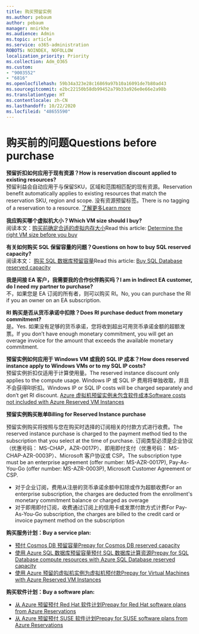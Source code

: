 ```yaml
---
title: 购买预留实例
ms.author: pebaum
author: pebaum
manager: mnirkhe
ms.audience: Admin
ms.topic: article
ms.service: o365-administration
ROBOTS: NOINDEX, NOFOLLOW
localization_priority: Priority
ms.collection: Adm_O365
ms.custom:
- "9003552"
- "6816"
ms.openlocfilehash: 59b34a323e28c16869a97b10a16091de7b80ad43
ms.sourcegitcommit: e2bc22150b58db99452a79b33a926e0e66e2a98b
ms.translationtype: HT
ms.contentlocale: zh-CN
ms.lasthandoff: 10/22/2020
ms.locfileid: "48655590"
---
```

# <a name="questions-before-purchase"></a><span data-ttu-id="f813f-102">购买前的问题</span><span class="sxs-lookup"><span data-stu-id="f813f-102">Questions before purchase</span></span>

<span data-ttu-id="f813f-103">**预留折扣如何应用于现有资源？**</span><span class="sxs-lookup"><span data-stu-id="f813f-103">**How is reservation discount applied to existing resources?**</span></span>  
<span data-ttu-id="f813f-104">预留利益会自动应用于与保留SKU，区域和范围相匹配的现有资源。</span><span class="sxs-lookup"><span data-stu-id="f813f-104">Reservation benefit automatically applies to existing resources that match the reservation SKU, region and scope.</span></span> <span data-ttu-id="f813f-105">没有资源预留标签。</span><span class="sxs-lookup"><span data-stu-id="f813f-105">There is no tagging of a reservation to a resource.</span></span> [<span data-ttu-id="f813f-106">了解更多</span><span class="sxs-lookup"><span data-stu-id="f813f-106">Learn more</span></span>](https://docs.microsoft.com/azure/cost-management-billing/reservations/save-compute-costs-reservations?WT.mc_id=Portal-Microsoft_Azure_Support#how-reservation-discount-is-applied) 

<span data-ttu-id="f813f-107">**我应购买哪个虚拟机大小？**</span><span class="sxs-lookup"><span data-stu-id="f813f-107">**Which VM size should I buy?**</span></span>  
<span data-ttu-id="f813f-108">阅读本文：[购买前确定合适的虚拟内存大小](https://docs.microsoft.com/azure/virtual-machines/windows/prepay-reserved-vm-instances?toc=/azure/billing/TOC.json&WT.mc_id=Portal-Microsoft_Azure_Support#determine-the-right-vm-size-before-you-buy)</span><span class="sxs-lookup"><span data-stu-id="f813f-108">Read this article: [Determine the right VM size before you buy](https://docs.microsoft.com/azure/virtual-machines/windows/prepay-reserved-vm-instances?toc=/azure/billing/TOC.json&WT.mc_id=Portal-Microsoft_Azure_Support#determine-the-right-vm-size-before-you-buy)</span></span>

<span data-ttu-id="f813f-109">**有关如何购买 SQL 保留容量的问题？**</span><span class="sxs-lookup"><span data-stu-id="f813f-109">**Questions on how to buy SQL reserved capacity?**</span></span>  
<span data-ttu-id="f813f-110">阅读本文： [购买 SQL 数据库预留容量](https://docs.microsoft.com/azure/sql-database/sql-database-reserved-capacity?toc=/azure/billing/TOC.json&WT.mc_id=Portal-Microsoft_Azure_Support#buy-sql-database-reserved-capacity)</span><span class="sxs-lookup"><span data-stu-id="f813f-110">Read this article: [Buy SQL Database reserved capacity](https://docs.microsoft.com/azure/sql-database/sql-database-reserved-capacity?toc=/azure/billing/TOC.json&WT.mc_id=Portal-Microsoft_Azure_Support#buy-sql-database-reserved-capacity)</span></span>

<span data-ttu-id="f813f-111">**我是间接 EA 客户，我需要我的合作伙伴购买吗？**</span><span class="sxs-lookup"><span data-stu-id="f813f-111">**I am in Indirect EA customer, do I need my partner to purchase?**</span></span>  
<span data-ttu-id="f813f-112">不，如果您是 EA 订阅的所有者，则可以购买 RI。</span><span class="sxs-lookup"><span data-stu-id="f813f-112">No, you can purchase the RI if you an owner on an EA subscription.</span></span>

<span data-ttu-id="f813f-113">**RI 购买是否从货币承诺中扣除？**</span><span class="sxs-lookup"><span data-stu-id="f813f-113">**Does RI purchase deduct from monetary commitment?**</span></span>  
<span data-ttu-id="f813f-114">是。</span><span class="sxs-lookup"><span data-stu-id="f813f-114">Yes.</span></span> <span data-ttu-id="f813f-115">如果没有足够的货币承诺，您将收到超出可用货币承诺金额的超额发票。</span><span class="sxs-lookup"><span data-stu-id="f813f-115">If you don’t have enough monetary commitment, you will get an overage invoice for the amount that exceeds the available monetary commitment.</span></span>

<span data-ttu-id="f813f-116">**预留实例如何应用于 Windows VM 或我的 SQL IP 成本？**</span><span class="sxs-lookup"><span data-stu-id="f813f-116">**How does reserved instance apply to Windows VMs or to my SQL IP costs?**</span></span>  
<span data-ttu-id="f813f-117">预留实例折扣仅适用于计算使用量。</span><span class="sxs-lookup"><span data-stu-id="f813f-117">The reserved instance discount only applies to the compute usage.</span></span> <span data-ttu-id="f813f-118">Windows IP 或 SQL IP 费用将单独收取，并且不会获得RI折扣。</span><span class="sxs-lookup"><span data-stu-id="f813f-118">Windows IP or SQL IP costs will be charged separately and don’t get RI discount.</span></span> [<span data-ttu-id="f813f-119">Azure 虚拟机预留实例未包含软件成本</span><span class="sxs-lookup"><span data-stu-id="f813f-119">Software costs not included with Azure Reserved VM Instances</span></span>](https://docs.microsoft.com/azure/billing/billing-reserved-instance-windows-software-costs?WT.mc_id=Portal-Microsoft_Azure_Support)  
      
<span data-ttu-id="f813f-120">**预留实例购买账单**</span><span class="sxs-lookup"><span data-stu-id="f813f-120">**Billing for Reserved Instance purchase**</span></span>  
      
<span data-ttu-id="f813f-121">预留实例购买将按照与您在购买时选择的订阅相关的付款方式进行收费。</span><span class="sxs-lookup"><span data-stu-id="f813f-121">The reserved instance purchase is charged to the payment method tied to the subscription that you select at the time of purchase.</span></span> <span data-ttu-id="f813f-122">订阅类型必须是企业协议（优惠号码： MS-CHAP，AZR-0017P）、即用即付支付（优惠号码： MS-CHAP-AZR-0003P）、Microsoft 客户协议或 CSP。</span><span class="sxs-lookup"><span data-stu-id="f813f-122">The subscription type must be an enterprise agreement (offer number: MS-AZR-0017P), Pay-As-You-Go (offer number: MS-AZR-0003P), Microsoft Customer Agreement or CSP.</span></span>

-   <span data-ttu-id="f813f-123">对于企业订阅，费用从注册的货币承诺余额中扣除或作为超额收费</span><span class="sxs-lookup"><span data-stu-id="f813f-123">For an enterprise subscription, the charges are deducted from the enrollment's monetary commitment balance or charged as overage</span></span>
-   <span data-ttu-id="f813f-124">对于即用即付订阅，收费通过订阅上的信用卡或发票付款方式计费</span><span class="sxs-lookup"><span data-stu-id="f813f-124">For Pay-As-You-Go subscription, the charges are billed to the credit card or invoice payment method on the subscription</span></span>

<span data-ttu-id="f813f-125">**购买服务计划：**</span><span class="sxs-lookup"><span data-stu-id="f813f-125">**Buy a service plan:**</span></span>

-   [<span data-ttu-id="f813f-126">预付 Cosmos DB 预留容量</span><span class="sxs-lookup"><span data-stu-id="f813f-126">Prepay for Cosmos DB reserved capacity</span></span>](https://docs.microsoft.com/azure/cosmos-db/cosmos-db-reserved-capacity?WT.mc_id=Portal-Microsoft_Azure_Support)
-   [<span data-ttu-id="f813f-127">使用 Azure SQL 数据库预留容量预付 SQL 数据库计算资源</span><span class="sxs-lookup"><span data-stu-id="f813f-127">Prepay for SQL Database compute resources with Azure SQL Database reserved capacity</span></span>](https://docs.microsoft.com/azure/sql-database/sql-database-reserved-capacity?WT.mc_id=Portal-Microsoft_Azure_Support)
-   [<span data-ttu-id="f813f-128">使用 Azure 预留的虚拟机实例为虚拟机预付款</span><span class="sxs-lookup"><span data-stu-id="f813f-128">Prepay for Virtual Machines with Azure Reserved VM Instances</span></span>](https://docs.microsoft.com/azure/virtual-machines/windows/prepay-reserved-vm-instances?WT.mc_id=Portal-Microsoft_Azure_Support)

<span data-ttu-id="f813f-129">**购买软件计划：**</span><span class="sxs-lookup"><span data-stu-id="f813f-129">**Buy a software plan:**</span></span>

-   [<span data-ttu-id="f813f-130">从 Azure 预留预付 Red Hat 软件计划</span><span class="sxs-lookup"><span data-stu-id="f813f-130">Prepay for Red Hat software plans from Azure Reservations</span></span>](https://docs.microsoft.com/azure/virtual-machines/linux/prepay-rhel-software-charges?WT.mc_id=Portal-Microsoft_Azure_Support)
-   [<span data-ttu-id="f813f-131">从 Azure 预留预付 SUSE 软件计划</span><span class="sxs-lookup"><span data-stu-id="f813f-131">Prepay for SUSE software plans from Azure Reservations</span></span>](https://docs.microsoft.com/azure/virtual-machines/linux/prepay-suse-software-charges?WT.mc_id=Portal-Microsoft_Azure_Support)